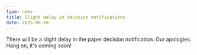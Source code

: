 ```yaml
---
type: news
title: Slight delay in decision notifications
date: 2025-06-16
---
```


There will be a slight delay in the paper decision notification. Our apologies. Hang on, it's coming soon!